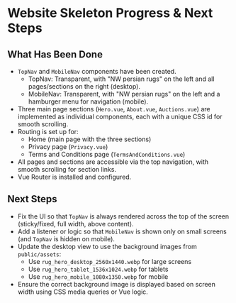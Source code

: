 # Website Skeleton Progress & Next Steps

## What Has Been Done

- `TopNav` and `MobileNav` components have been created.
  - TopNav: Transparent, with "NW persian rugs" on the left and all pages/sections on the right (desktop).
  - MobileNav: Transparent, with "NW persian rugs" on the left and a hamburger menu for navigation (mobile).
- Three main page sections (`Hero.vue`, `About.vue`, `Auctions.vue`) are implemented as individual components, each with a unique CSS id for smooth scrolling.
- Routing is set up for:
  - Home (main page with the three sections)
  - Privacy page (`Privacy.vue`)
  - Terms and Conditions page (`TermsAndConditions.vue`)
- All pages and sections are accessible via the top navigation, with smooth scrolling for section links.
- Vue Router is installed and configured.

## Next Steps

- Fix the UI so that `TopNav` is always rendered across the top of the screen (sticky/fixed, full width, above content).
- Add a listener or logic so that `MobileNav` is shown only on small screens (and `TopNav` is hidden on mobile).
- Update the desktop view to use the background images from `public/assets`:
  - Use `rug_hero_desktop_2560x1440.webp` for large screens
  - Use `rug_hero_tablet_1536x1024.webp` for tablets
  - Use `rug_hero_mobile_1080x1350.webp` for mobile
- Ensure the correct background image is displayed based on screen width using CSS media queries or Vue logic.

